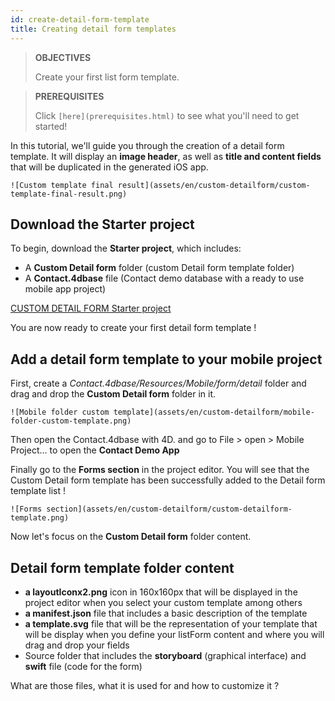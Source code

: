 ```yaml
---
id: create-detail-form-template
title: Creating detail form templates
---
```


> **OBJECTIVES**
> 
> Create your first list form template.

> **PREREQUISITES**
> 
> Click `[here](prerequisites.html)` to see what you'll need to get started!

In this tutorial, we'll guide you through the creation of a detail form template. It will display an **image header**, as well as **title and content fields** that will be duplicated in the generated iOS app.

`![Custom template final result](assets/en/custom-detailform/custom-template-final-result.png)`

## Download the Starter project

To begin, download the **Starter project**, which includes:

* A **Custom Detail form** folder (custom Detail form template folder)
* A **Contact.4dbase** file (Contact demo database with a ready to use mobile app project)

<div style= {{ textAlign: "center", marginTop: "20px", marginBottom: "20px" }}>
<a className="button button--primary"
href="https://github.com/4d-for-ios/tutorial-CustomDetailFormStarter/archive/67c9c2f4672083e999a4a592a069d7ca45b3351e.zip">CUSTOM DETAIL FORM Starter project</a>
</div>

You are now ready to create your first detail form template !

## Add a detail form template to your mobile project

First, create a *Contact.4dbase/Resources/Mobile/form/detail* folder and drag and drop the **Custom Detail form** folder in it.

`![Mobile folder custom template](assets/en/custom-detailform/mobile-folder-custom-template.png)`

Then open the Contact.4dbase with 4D. and go to File > open > Mobile Project... to open the **Contact Demo App**

Finally go to the **Forms section** in the project editor. You will see that the Custom Detail form template has been successfully added to the Detail form template list !

`![Forms section](assets/en/custom-detailform/custom-detailform-template.png)`

Now let's focus on the **Custom Detail form** folder content.

## Detail form template folder content

* **a layoutIconx2.png** icon in 160x160px that will be displayed in the project editor when you select your custom template among others
* **a manifest.json** file that includes a basic description of the template
* **a template.svg** file that will be the representation of your template that will be display when you define your listForm content and where you will drag and drop your fields
* Source folder that includes the **storyboard** (graphical interface) and **swift** file (code for the form)

What are those files, what it is used for and how to customize it ?